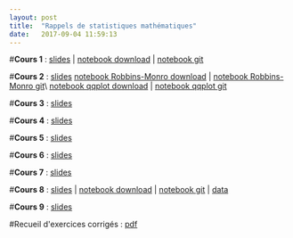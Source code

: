 ```yaml
---
layout: post
title:  "Rappels de statistiques mathématiques"
date:   2017-09-04 11:59:13
---
```

#**Cours 1** : [slides](/assets/cours1_ensae_2018.pdf) | [notebook download](/assets/cdf_empirique.ipynb) | [notebook git](http://nbviewer.jupyter.org/github/lecueguillaume/lecueguillaume.github.io/blob/master/assets/cdf_empirique.ipynb)

#**Cours 2**  : [slides](/assets/cours2_ensae_2018.pdf) 
[notebook Robbins-Monro download](/assets/rm_quantile.ipynb) | [notebook Robbins-Monro git](http://nbviewer.jupyter.org/github/lecueguillaume/notebooks_python/blob/master/cours_statistiques/rm_quantile.ipynb)\\
[notebook qqplot download](/assets/rm_quantile.ipynb) | [notebook qqplot git](http://nbviewer.jupyter.org/github/lecueguillaume/notebooks_python/blob/master/cours_statistiques/box_qqplots.ipynb)


#**Cours 3**  : [slides](/assets/cours3_ensae_2018.pdf)

#**Cours 4**  : [slides](/assets/cours4_ensae_2018.pdf)

#**Cours 5** : [slides](/assets/cours5_ensae_2018.pdf)

#**Cours 6**  : [slides](/assets/cours6_ensae_2018.pdf)

#**Cours 7**  : [slides](/assets/cours7_ensae_2018.pdf)

#**Cours 8**  : [slides](/assets/cours8_ensae_2018.pdf) | [notebook download](/assets/linear_regression.ipynb) | [notebook git](http://nbviewer.jupyter.org/github/lecueguillaume/notebooks_python/blob/master/cours_statistiques/linear_regression.ipynb) | [data](/assets/data_png_nb_reg_lin.zip)

#**Cours 9** : [slides](/assets/cours9_ensae_2018.pdf)

#Recueil d'exercices corrigés : [pdf](/assets/exos_rappels_stats_ensae.pdf)


